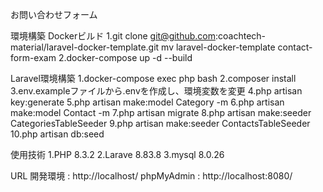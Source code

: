 お問い合わせフォーム


環境構築
Dockerビルド
1.git clone git@github.com:coachtech-material/laravel-docker-template.git
mv laravel-docker-template contact-form-exam
2.docker-compose up -d --build


Laravel環境構築
1.docker-compose exec php bash
2.composer install
3.env.exampleファイルから.envを作成し、環境変数を変更
4.php artisan key:generate
5.php artisan make:model Category -m
6.php artisan make:model Contact -m
7.php artisan migrate
8.php artisan make:seeder CategoriesTableSeeder 
9.php artisan make:seeder ContactsTableSeeder
10.php artisan db:seed


使用技術
1.PHP 8.3.2
2.Larave 8.83.8
3.mysql 8.0.26

URL
開発環境 : http://localhost/
phpMyAdmin : http://localhost:8080/
